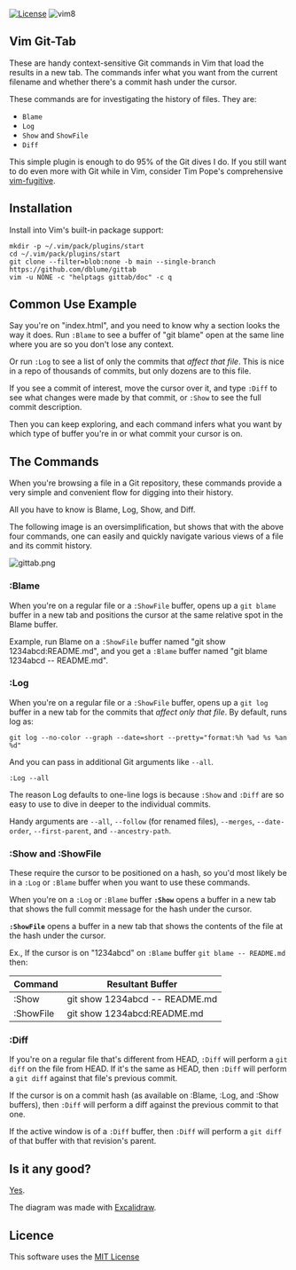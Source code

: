 [![License](https://img.shields.io/badge/license-MIT-blue.svg)](https://raw.githubusercontent.com/dblume/gittab/main/LICENSE)
![vim8](https://img.shields.io/badge/vim-8.x-green.svg)

## Vim Git-Tab

These are handy context-sensitive Git commands in Vim that load the results in
a new tab. The commands infer what you want from the current filename and
whether there's a commit hash under the cursor.

These commands are for investigating the history of files. They are:

* `Blame`
* `Log`
* `Show` and `ShowFile`
* `Diff`

This simple plugin is enough to do 95% of the Git dives I do. If you still want
to do even more with Git while in Vim, consider Tim Pope's comprehensive
[vim-fugitive](https://github.com/tpope/vim-fugitive).

## Installation

Install into Vim's built-in package support:

    mkdir -p ~/.vim/pack/plugins/start
    cd ~/.vim/pack/plugins/start
    git clone --filter=blob:none -b main --single-branch https://github.com/dblume/gittab
    vim -u NONE -c "helptags gittab/doc" -c q


## Common Use Example

Say you're on "index.html", and you need to know why a section looks the way
it does. Run `:Blame` to see a buffer of "git blame" open at the same line
where you are so you don't lose any context.

Or run `:Log` to see a list of only the commits that _affect that file_. This
is nice in a repo of thousands of commits, but only dozens are to this file.

If you see a commit of interest, move the cursor over it, and type  `:Diff` to
see what changes were made by that commit, or `:Show` to see the full commit
description.

Then you can keep exploring, and each command infers what you want by which
type of buffer you're in or what commit your cursor is on.


## The Commands

When you're browsing a file in a Git repository, these commands provide a very
simple and convenient flow for digging into their history.

All you have to know is Blame, Log, Show, and Diff.

The following image is an oversimplification, but shows that with the above
four commands, one can easily and quickly navigate various views of a file and
its commit history.

![gittab.png](https://dblume.github.io/images/gittab.png)

### :Blame

When you're on a regular file or a `:ShowFile` buffer, opens up a `git blame` 
buffer in a new tab and positions the cursor at the same relative spot in the
Blame buffer.

Example, run Blame on a `:ShowFile` buffer named "git show 1234abcd:README.md",
and you get a `:Blame` buffer named "git blame 1234abcd -- README.md".

### :Log

When you're on a regular file or a `:ShowFile` buffer, opens up a `git log`
buffer in a new tab for the commits that _affect only that file_. By default,
runs log as:

    git log --no-color --graph --date=short --pretty="format:%h %ad %s %an %d"

And you can pass in additional Git arguments like `--all`.

    :Log --all

The reason Log defaults to one-line logs is because `:Show` and `:Diff` are so
easy to use to dive in deeper to the individual commits.

Handy arguments are `--all`, `--follow` (for renamed files), `--merges`,
`--date-order`, `--first-parent`, and `--ancestry-path`.

### :Show and :ShowFile

These require the cursor to be positioned on a hash, so you'd most likely be
in a `:Log` or `:Blame` buffer when you want to use these commands.

When you're on a `:Log` or `:Blame` buffer  **`:Show`** opens a buffer in a
new tab that shows the full commit message for the hash under the cursor.

**`:ShowFile`** opens a buffer in a new tab that shows the contents of the file
at the hash under the cursor.

Ex., If the cursor is on "1234abcd" on `:Blame` buffer `git blame -- README.md`
then:

| Command   | Resultant Buffer |
| ---       | ---              |
| :Show     | git show 1234abcd -- README.md |
| :ShowFile | git show 1234abcd:README.md |

### :Diff

If you're on a regular file that's different from HEAD, `:Diff` will perform a
`git diff` on the file from HEAD. If it's the same as HEAD, then `:Diff` will
perform a `git diff` against that file's previous commit.

If the cursor is on a commit hash (as available on :Blame, :Log, and :Show 
buffers), then `:Diff` will perform a diff against the previous commit to that
one.

If the active window is of a `:Diff` buffer, then `:Diff` will perform a
`git diff` of that buffer with that revision's parent.

## Is it any good?

[Yes](https://news.ycombinator.com/item?id=3067434).

The diagram was made with [Excalidraw](https://excalidraw.com/).

## Licence

This software uses the [MIT License](https://raw.githubusercontent.com/dblume/gittab/main/LICENSE)
